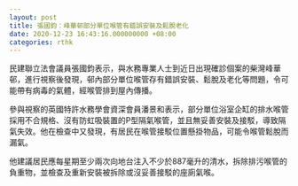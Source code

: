 ```yaml
---
layout: post
title: 張國鈞：峰華邨部分單位喉管有錯誤安裝及鬆脫老化
date: 2020-12-23 16:43:16.000000000 +08:00
categories: rthk
---
```


民建聯立法會議員張國鈞表示，與水務專業人士到近日出現確診個案的柴灣峰華邨，進行視察後發現，邨內部分單位喉管存有錯誤安裝、鬆脫及老化等問題，令可能帶有病毒的氣體，經喉管排到屋內傳播。

參與視察的英國特許水務學會資深會員潘景和表示，部分單位浴室企缸的排水喉管採用不合規格、沒有防虹吸裝置的P型隔氣喉管，並且無妥善安裝及接駁，導致隔氣失效。他在檢查中又發現，有居民在喉管接駁位置懸掛物品，可能令喉管鬆脫而漏氣。

他建議居民應每星期至少兩次向地台注入不少於887毫升的清水，拆除排污喉管的負重物，並檢查及重新安裝被拆除或沒妥善接駁的座廁氣喉。
